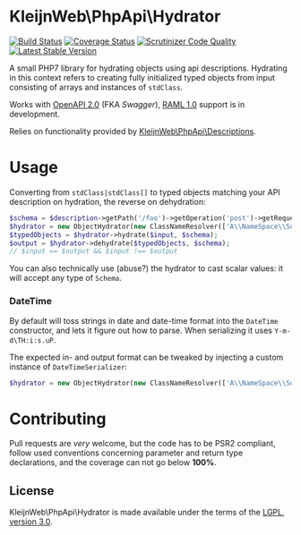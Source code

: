 # KleijnWeb\PhpApi\Hydrator 
[![Build Status](https://travis-ci.org/kleijnweb/php-api-hydrator.svg?branch=master)](https://travis-ci.org/kleijnweb/php-api-hydrator)
[![Coverage Status](https://coveralls.io/repos/github/kleijnweb/php-api-hydrator/badge.svg?branch=master)](https://coveralls.io/github/kleijnweb/php-api-hydrator?branch=master)
[![Scrutinizer Code Quality](https://scrutinizer-ci.com/g/kleijnweb/php-api-hydrator/badges/quality-score.png?b=master)](https://scrutinizer-ci.com/g/kleijnweb/php-api-hydrator/?branch=master)
[![Latest Stable Version](https://poser.pugx.org/kleijnweb/php-api-hydrator/v/stable)](https://packagist.org/packages/kleijnweb/php-api-hydrator)

A small PHP7 library for hydrating objects using api descriptions. Hydrating in this context refers to creating fully initialized typed objects from input consisting of arrays and instances of `stdClass`.
 
Works with [OpenAPI 2.0](https://github.com/OAI/OpenAPI-Specification/blob/master/versions/2.0.md) (FKA _Swagger_), [RAML 1.0](https://github.com/raml-org/raml-spec/blob/master/versions/raml-10/raml-10.md/) support is in development.

Relies on functionality provided by [KleijnWeb\PhpApi\Descriptions](https://github.com/kleijnweb/php-api-descriptions).

# Usage

Converting from `stdClass|stdClass[]` to typed objects matching your API description on hydration, the reverse on dehydration:

```php
$schema = $description->getPath('/foo')->getOperation('post')->getRequestSchema();
$hydrator = new ObjectHydrator(new ClassNameResolver(['A\\NameSpace\\Somewhere']));
$typedObjects = $hydrator->hydrate($input, $schema);
$output = $hydrator->dehydrate($typedObjects, $schema);
// $input == $output && $input !== $output
```

You can also technically use (abuse?) the hydrator to cast scalar values: it will accept any type of `Schema`.

### DateTime

By default will toss strings in date and date-time format into the `DateTime` constructor, and lets it figure out how to parse. When serializing it uses `Y-m-d\TH:i:s.uP`.

The expected in- and output format can be tweaked by injecting a custom instance of `DateTimeSerializer`:
 
 ```php
 $hydrator = new ObjectHydrator(new ClassNameResolver(['A\\NameSpace\\Somewhere']), new DateTimeSerializer(\DateTime::RFC850);
 ```

# Contributing

Pull requests are *very* welcome, but the code has to be PSR2 compliant, follow used conventions concerning parameter and return type declarations, and the coverage can not go below **100%**. 

## License

KleijnWeb\PhpApi\Hydrator is made available under the terms of the [LGPL, version 3.0](https://spdx.org/licenses/LGPL-3.0.html#licenseText).
